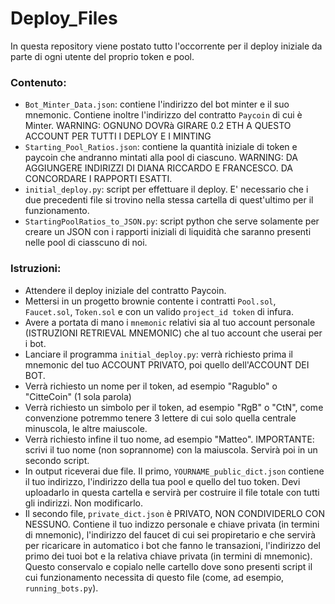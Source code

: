 # Deploy_Files

In questa repository viene postato tutto l'occorrente per il deploy iniziale da parte di ogni utente del proprio token e pool.

### Contenuto:

- `Bot_Minter_Data.json`: contiene l'indirizzo del bot minter e il suo mnemonic. Contiene inoltre l'indirizzo del contratto `Paycoin` di cui è Minter. WARNING: OGNUNO DOVRà GIRARE 0.2 ETH A QUESTO ACCOUNT PER TUTTI I DEPLOY E I MINTING
- `Starting_Pool_Ratios.json`: contiene la quantità iniziale di token e paycoin che andranno mintati alla pool di ciascuno. WARNING: DA AGGIUNGERE INDIRIZZI DI DIANA RICCARDO E FRANCESCO. DA CONCORDARE I RAPPORTI ESATTI.
- `initial_deploy.py`: script per effettuare il deploy. E' necessario che i due precedenti file si trovino nella stessa cartella di quest'ultimo per il funzionamento.
- `StartingPoolRatios_to_JSON.py`: script python che serve solamente per creare un JSON con i rapporti iniziali di liquidità che saranno presenti nelle pool di ciasscuno di noi.

### Istruzioni:

- Attendere il deploy iniziale del contratto Paycoin.
- Mettersi in un progetto brownie contente i contratti `Pool.sol`, `Faucet.sol`, `Token.sol` e con un valido `project_id token` di infura.
- Avere a portata di mano i `mnemonic` relativi sia al tuo account personale (ISTRUZIONI RETRIEVAL MNEMONIC) che al tuo account che userai per i bot.
- Lanciare il programma `initial_deploy.py`: verrà richiesto prima il mnemonic del tuo ACCOUNT PRIVATO, poi quello dell'ACCOUNT DEI BOT.
- Verrà richiesto un nome per il token, ad esempio "Ragublo" o "CitteCoin" (1 sola parola)
- Verrà richiesto un simbolo per il token, ad esempio "RgB" o "CtN", come convenzione potremmo tenere 3 lettere di cui solo quella centrale minuscola, le altre maiuscole.
- Verrà richiesto infine il tuo nome, ad esempio "Matteo". IMPORTANTE: scrivi il tuo nome (non soprannome) con la maiuscola. Servirà poi in un secondo script.
- In output riceverai due file. Il primo, `YOURNAME_public_dict.json` contiene il tuo indirizzo, l'indirizzo della tua pool e quello del tuo token. Devi uploadarlo in questa cartella e servirà per costruire il file totale con tutti gli indirizzi. Non modificarlo.
- Il secondo file, `private_dict.json` è PRIVATO, NON CONDIVIDERLO CON NESSUNO. Contiene il tuo indizzo personale e chiave privata (in termini di mnemonic), l'indirizzo del faucet di cui sei propiretario e che servirà per ricaricare in automatico i bot che fanno le transazioni,  l'indirizzo del
primo dei tuoi bot e la relativa chiave privata (in termini di mnemonic). Questo conservalo e copialo nelle cartello dove sono presenti script il cui funzionamento necessita di questo file (come, ad esempio, `running_bots.py`).


